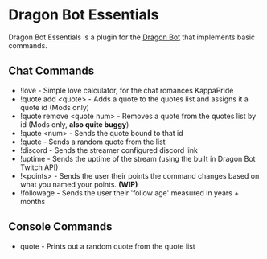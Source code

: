 Dragon Bot Essentials
=====================
Dragon Bot Essentials is a plugin for the [Dragon Bot](https://github.com/Dragovorn/dragon-bot-twitch "Dragon Bot's Github") that implements basic commands.

Chat Commands
-------------
- !love - Simple love calculator, for the chat romances KappaPride  
- !quote add \<quote\> - Adds a quote to the quotes list and assigns it a quote id (Mods only)  
- !quote remove \<quote num\> - Removes a quote from the quotes list by id (Mods only, **also quite buggy**)
- !quote \<num\> - Sends the quote bound to that id  
- !quote - Sends a random quote from the list  
- !discord - Sends the streamer configured discord link
- !uptime - Sends the uptime of the stream (using the built in Dragon Bot Twitch API)
- !\<points\> - Sends the user their points the command changes based on what you named your points. **(WIP)**
- !followage - Sends the user their 'follow age' measured in years + months

Console Commands
----------------
- quote - Prints out a random quote from the quote list  